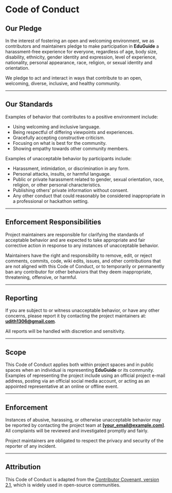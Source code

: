 # Code of Conduct

## Our Pledge

In the interest of fostering an open and welcoming environment, we as contributors and maintainers pledge to make participation in **EduGuide** a harassment-free experience for everyone, regardless of age, body size, disability, ethnicity, gender identity and expression, level of experience, nationality, personal appearance, race, religion, or sexual identity and orientation.

We pledge to act and interact in ways that contribute to an open, welcoming, diverse, inclusive, and healthy community.

---

## Our Standards

Examples of behavior that contributes to a positive environment include:

- Using welcoming and inclusive language.  
- Being respectful of differing viewpoints and experiences.  
- Gracefully accepting constructive criticism.  
- Focusing on what is best for the community.  
- Showing empathy towards other community members.

Examples of unacceptable behavior by participants include:

- Harassment, intimidation, or discrimination in any form.  
- Personal attacks, insults, or harmful language.  
- Public or private harassment related to gender, sexual orientation, race, religion, or other personal characteristics.  
- Publishing others’ private information without consent.  
- Any other conduct that could reasonably be considered inappropriate in a professional or hackathon setting.

---

## Enforcement Responsibilities

Project maintainers are responsible for clarifying the standards of acceptable behavior and are expected to take appropriate and fair corrective action in response to any instances of unacceptable behavior.

Maintainers have the right and responsibility to remove, edit, or reject comments, commits, code, wiki edits, issues, and other contributions that are not aligned with this Code of Conduct, or to temporarily or permanently ban any contributor for other behaviors that they deem inappropriate, threatening, offensive, or harmful.

---

## Reporting

If you are subject to or witness unacceptable behavior, or have any other concerns, please report it by contacting the project maintainers at: **udith1306@gmail.com**.

All reports will be handled with discretion and sensitivity.

---

## Scope

This Code of Conduct applies both within project spaces and in public spaces when an individual is representing **EduGuide** or its community. Examples of representing the project include using an official project e-mail address, posting via an official social media account, or acting as an appointed representative at an online or offline event.  

---

## Enforcement

Instances of abusive, harassing, or otherwise unacceptable behavior may be reported by contacting the project team at **[your_email@example.com]**. All complaints will be reviewed and investigated promptly and fairly.

Project maintainers are obligated to respect the privacy and security of the reporter of any incident.

---

## Attribution

This Code of Conduct is adapted from the [Contributor Covenant, version 2.1](https://www.contributor-covenant.org/version/2/1/code_of_conduct.html), which is widely used in open-source communities.
